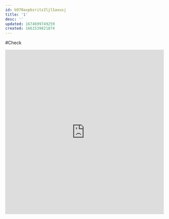 ```yaml
---
id: b970axpbzritz2ljl1axusj
title: '1'
desc: ''
updated: 1674699749259
created: 1661539821874
---
```


#Check

<iframe id="igraph" scrolling="no" style="border:none;" seamless="seamless" src="https://plotly.com/~chris/1638.embed" height="525" width="100%"></iframe>
